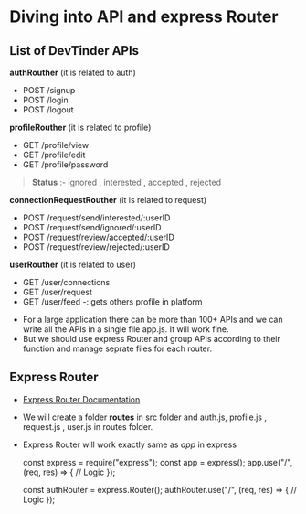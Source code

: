 # Diving into API and express Router

## List of DevTinder APIs

**authRouther** (it is related to auth)
* POST /signup
* POST /login
* POST /logout

**profileRouther** (it is related to profile)
* GET /profile/view
* GET /profile/edit
* GET /profile/password

> **Status** :- ignored , interested , accepted , rejected

**connectionRequestRouther** (it is related to request)
* POST /request/send/interested/:userID
* POST /request/send/ignored/:userID
* POST /request/review/accepted/:userID
* POST /request/review/rejected/:userID

**userRouther** (it is related to user)
* GET /user/connections
* GET /user/request
* GET /user/feed -: gets others profile in platform


- For a large application there can be more than 100+ APIs and we can write all the APIs in a single file app.js. It will work fine.
- But we should use express Router and group APIs according to their function and manage seprate files for each router.

## Express Router 
- [Express Router Documentation](https://expressjs.com/en/5x/api.html#router)
- We will create a folder __routes__ in src folder and auth.js, profile.js , request.js , user.js in routes folder.
- Express Router will work exactly same as _app_ in express

    const express = require("express");
    const app = express();
    app.use("/", (req, res) => {
    // Logic
    });

    const authRouter = express.Router();
    authRouter.use("/", (req, res) => {
    // Logic
    });




